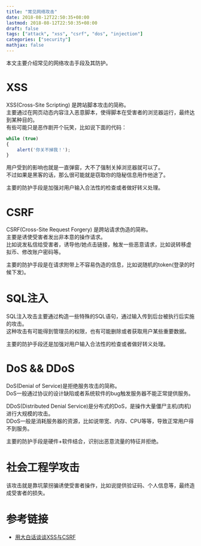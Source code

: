 ```yaml
---
title: "常见网络攻击"
date: 2018-08-12T22:50:35+08:00
lastmod: 2018-08-12T22:50:35+08:00
draft: false
tags: ["attack", "xss", "csrf", "dos", "injection"]
categories: ["security"]
mathjax: false
---
```


本文主要介绍常见的网络攻击手段及其防护。  
<!--more-->

# XSS
XSS(Cross-Site Scripting) 是跨站脚本攻击的简称。  
主要通过在网页动态内容注入恶意脚本，使得脚本在受害者的浏览器运行，最终达到某种目的。  
有些可能只是恶作剧开个玩笑，比如说下面的代码：  
```js
while (true)
{
    alert('你关不掉我！');
}
```
用户受到的影响也就是一直弹窗，大不了强制关掉浏览器就可以了。  
不过如果是黑客的话，那么很可能就是窃取你的隐秘信息用作他途了。  

主要的防护手段是加强对用户输入合法性的检查或者做好转义处理。  

# CSRF
CSRF(Cross-Site Request Forgery) 是跨站请求伪造的简称。  
主要是诱使受害者发出非本意的操作请求。  
比如说发私信给受害者，诱导他/她点击链接，触发一些恶意请求，比如说转移虚拟币、修改账户密码等。  

主要的防护手段是在请求附带上不容易伪造的信息，比如说随机的token(登录的时候下发)。  

# SQL注入
SQL注入攻击主要通过构造一些特殊的SQL语句，通过输入传到后台被执行后实施的攻击。  
这种攻击有可能得到管理员的权限，也有可能删除或者获取用户某些重要数据。  

主要的防护手段还是加强对用户输入合法性的检查或者做好转义处理。  

# DoS && DDoS
DoS(Denial of Service)是拒绝服务攻击的简称。  
DoS一般通过协议的设计缺陷或者系统软件的bug触发服务器不能正常提供服务。  

DDoS(Distributed Denial Service)是分布式的DoS，是操作大量僵尸主机(肉机)进行大规模的攻击。  
DDoS一般是消耗服务器的资源，比如说带宽、内存、CPU等等，导致正常用户得不到服务。  

主要的防护手段是硬件+软件结合，识别出恶意流量的特征并拒绝。  

# 社会工程学攻击
该攻击就是靠坑蒙拐骗诱使受害者操作，比如说提供验证码、个人信息等，最终造成受害者的损失。  

# 参考链接
- [用大白话谈谈XSS与CSRF](https://segmentfault.com/a/1190000007059639)
